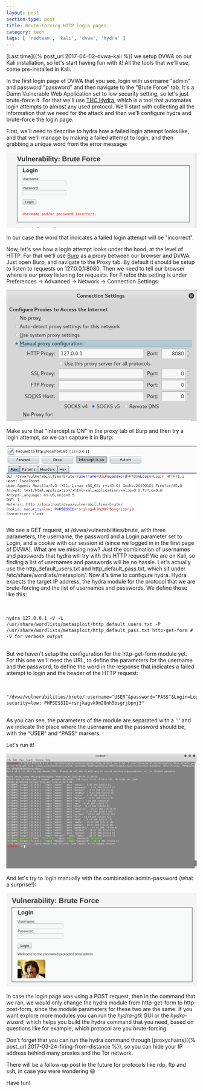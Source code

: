 ```yaml
---
layout: post
section-type: post
title: Brute-forcing HTTP login pages
category: tech
tags: [ 'redteam', 'kali', 'dvwa', 'hydra' ]
---
```


[Last time]({% post_url 2017-04-02-dvwa-kali %}) we setup DVWA on our Kali installation, so let's start having fun with it!
All the tools that we'll use, come pre-installed in Kali.

In the first login page of DVWA that you see, login with username "admin" and password "password" and then navigate to the "Brute Force" tab.
It's a Damn Vulnerable Web Application set to low security setting, so let's just brute-force it. For that we'll use [THC Hydra](https://www.thc.org/thc-hydra/), which is a tool that automates login attempts to almost any used protocol.
We'll start with collecting all the information that we need for the attack and then we'll configure hydra and brute-force the login page.

First, we'll need to describe to hydra how a failed login attempt looks like, and that we'll manage by making a failed attempt to login, and then grabbing a unique word from the error message:

![info-gathering](/img/posts/brute-force/info-gathering.png)

In our case the word that indicates a failed login attempt will be "incorrect".

Now, let's see how a login attempt looks under the hood, at the level of HTTP.
For that we'll use [Burp](https://portswigger.net/burp/) as a proxy between our browser and DVWA.
Just open Burp, and navigate to the Proxy tab.
By default it should be setup to listen to requests on 127.0.0.1:8080.
Then we need to tell our browser where is our proxy listening for requests.
For Firefox this setting is under Preferences -> Advanced -> Network -> Connection Settings:

![ff-proxy](/img/posts/brute-force/ff-proxy.png)

Make sure that "Intercept is ON" in the proxy tab of Burp and then try a login attempt, so we can capture it in Burp:

![burp](/img/posts/brute-force/burp.png)

We see a GET request, at /dvwa/vulnerabilities/brute, with three parameters, the username, the password and a Login parameter set to Login, and a cookie with our session id (since we logged in in the first page of DVWA).
What are we missing now?
Just the combination of usernames and passwords that hydra will try with this HTTP request!
We are on Kali, so finding a list of usernames and passwords will be no hassle.
Let's actually use the http_default_users.txt and http_default_pass.txt, which sit under /etc/share/wordlists/metasploit/.
Now it's time to configure hydra.
Hydra expects the target IP address, the hydra module for the protocol that we are brute-forcing and the list of usernames and passwords.
We define those like this:

<pre><code data-trim class="bash">

hydra 127.0.0.1 -V -L /usr/share/wordlists/metasploit/http_default_users.txt -P /usr/share/wordlists/metasploit/http_default_pass.txt http-get-form # -V for verbose output

</code></pre>

But we haven't setup the configuration for the http-get-form module yet.
For this one we'll need the URL, to define the parameters for the username and the password, to define the word in the response that indicates a failed attempt to login and the header of the HTTP request:

<pre><code data-trim class="bash">

"/dvwa/vulnerabilities/brute/:username=^USER^&password=^PASS^&Login=Login:F=incorrect:H=Cookie: security=low; PHPSESSID=rsrjkagvk9m28nh5bsgrjbpnj3"

</code></pre>

As you can see, the parameters of the module are separated with a ':' and we indicate the place where the username and the password should be, with the ^USER^ and ^PASS^ markers.

Let's run it!

![hydra](/img/posts/brute-force/hydra.png)

And let's try to login manually with the combination admin-password (what a surprise!):

![boom](/img/posts/brute-force/boom.png)

In case the login page was using a POST request, then in the command that we ran, we would only change the hydra module from http-get-form to http-post-form, since the module parameters for these two are the same.
If you want explore more modules you can run the *hydra-gtk* GUI or the *hydra-wizard*, which helps you build the hydra command that you need, based on questions like for example, which protocol are you brute-forcing.

Don't forget that you can run the hydra command through [proxychains]({% post_url 2017-03-24-firing-from-distance %}), so you can hide your IP address behind many proxies and the Tor network.

There will be a follow-up post in the future for protocols like rdp, ftp and ssh, in case you were wondering :smile:

Have fun!
